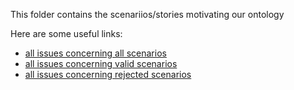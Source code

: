 This folder contains the scenariios/stories motivating our ontology

Here are some useful links:
- [all issues concerning all scenarios](https://github.com/HyperAgents/ns.hyperagents.org/issues?q=label%3A%22motivating+scenario%22)
- [all issues concerning valid scenarios](https://github.com/HyperAgents/ns.hyperagents.org/issues?q=label%3A"valid+story")
- [all issues concerning rejected scenarios](https://github.com/HyperAgents/ns.hyperagents.org/issues?q=label%3A%22invalid+story%22)
